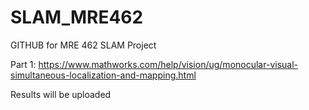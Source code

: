 # SLAM_MRE462
GITHUB for MRE 462 SLAM Project

Part 1: 
https://www.mathworks.com/help/vision/ug/monocular-visual-simultaneous-localization-and-mapping.html


Results will be uploaded
